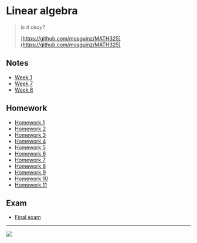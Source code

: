 # Linear algebra
> *Is it okay?*
>
> [https://github.com/mosguinz/MATH325](https://github.com/mosguinz/MATH325)

## Notes
* [Week 1](https://mosguinz.github.io/MATH325/Notes/week1.html)
* [Week 7](https://mosguinz.github.io/MATH325/Notes/week7.html)
* [Week 8](https://mosguinz.github.io/MATH325/Notes/week8.html)

## Homework
* [Homework 1](https://mosguinz.github.io/MATH325/Homework/hw1.html)
* [Homework 2](https://mosguinz.github.io/MATH325/Homework/hw2.html)
* [Homework 3](https://mosguinz.github.io/MATH325/Homework/hw3.html)
* [Homework 4](https://mosguinz.github.io/MATH325/Homework/hw4.html)
* [Homework 5](https://mosguinz.github.io/MATH325/Homework/hw5.html)
* [Homework 6](https://mosguinz.github.io/MATH325/Homework/hw6.html)
* [Homework 7](https://mosguinz.github.io/MATH325/Homework/hw7.html)
* [Homework 8](https://mosguinz.github.io/MATH325/Homework/hw8.html)
* [Homework 9](https://mosguinz.github.io/MATH325/Homework/hw9.html)
* [Homework 10](https://mosguinz.github.io/MATH325/Homework/hw10.html)
* [Homework 11](https://mosguinz.github.io/MATH325/Homework/hw11.html)

## Exam

* [Final exam](https://mosguinz.github.io/MATH325/Final/final)
---

![](https://docs.google.com/spreadsheets/d/e/2PACX-1vQnXm7tIeJA57vpCs-X0Fnfy45CX4QSecDjVmvW1yBSiXLkWm7fOLOMXN9DZ48heM2dc3Hxqxc0VuLo/pubchart?oid=770412282&format=image)
